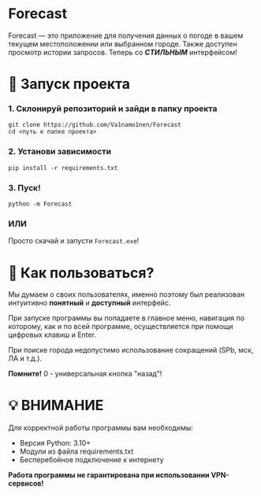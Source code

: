 # Forecast
Forecast — это приложение для получения данных о погоде в вашем текущем местоположении или выбранном городе. Также доступен просмотр истории запросов.
Теперь со **_СТИЛЬНЫМ_** интерфейсом!

# 🚀 Запуск проекта

### 1. Склонируй репозиторий и зайди в папку проекта

```
git clone https://github.com/Va1namo1nen/Forecast
cd <путь к папке проекта>
```

### 2. Установи зависимости

```
pip install -r requirements.txt
```

### 3. Пуск!

```
python -m Forecast
```

### ИЛИ

Просто скачай и запусти `Forecast.exe`!

# 🤔 Как пользоваться?

Мы думаем о своих пользователях, именно поэтому был реализован интуитивно **понятный** и **доступный** интерфейс.

При запуске программы вы попадаете в главное меню, навигация по которому, как и по всей программе, осуществляется при помощи цифровых клавиш и Enter.

При поиске города недопустимо использование сокращений (SPb, мск, ЛА и т.д.).  

**Помните!** 0 - универсальная кнопка "назад"!

# 💡 ВНИМАНИЕ

Для корректной работы программы вам необходимы:

- Версия Python: 3.10+
- Модули из файла requirements.txt
- Бесперебойное подключение к интернету

**Работа программы не гарантирована при использовании VPN-сервисов!**
